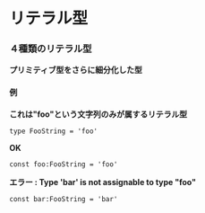 # リテラル型

### ４種類のリテラル型
**プリミティブ型をさらに細分化した型**

#### 例
**これは"foo"という文字列のみが属するリテラル型**
```
type FooString = 'foo'
```
**OK**
```
const foo:FooString = 'foo'
```
**エラー : Type 'bar' is not assignable to type "foo"**
```
const bar:FooString = 'bar'
```

